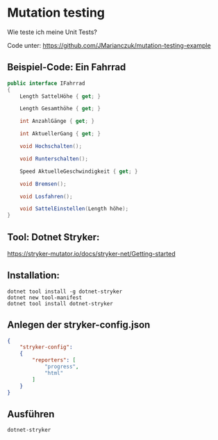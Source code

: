 # Mutation testing
Wie teste ich meine Unit Tests?

Code unter: https://github.com/JMarianczuk/mutation-testing-example

## Beispiel-Code: Ein Fahrrad
```csharp
public interface IFahrrad
{
    Length SattelHöhe { get; }

    Length Gesamthöhe { get; }

    int AnzahlGänge { get; }

    int AktuellerGang { get; }

    void Hochschalten();

    void Runterschalten();

    Speed AktuelleGeschwindigkeit { get; }

    void Bremsen();

    void Losfahren();

    void SattelEinstellen(Length höhe);
}
```

## Tool: Dotnet Stryker:
https://stryker-mutator.io/docs/stryker-net/Getting-started

## Installation:
```
dotnet tool install -g dotnet-stryker
dotnet new tool-manifest
dotnet tool install dotnet-stryker
```

## Anlegen der stryker-config.json
```json
{
    "stryker-config":
    {
        "reporters": [
            "progress",
            "html"
        ]
    }
}
```

## Ausführen
```
dotnet-stryker
```